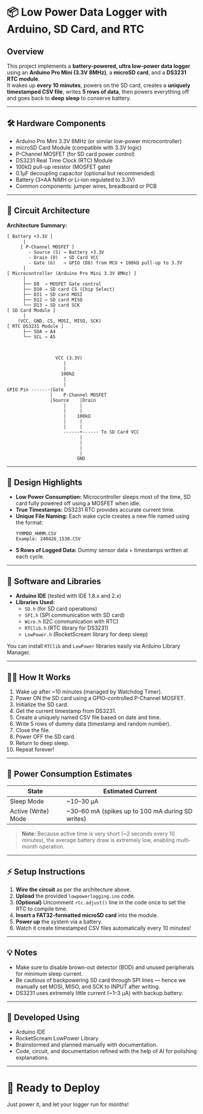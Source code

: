 # 📦 Low Power Data Logger with Arduino, SD Card, and RTC

## Overview
This project implements a **battery-powered, ultra low-power data logger** using an **Arduino Pro Mini (3.3V 8MHz)**, a **microSD card**, and a **DS3231 RTC module**.  
It wakes up **every 10 minutes**, powers on the SD card, creates a **uniquely timestamped CSV file**, writes **5 rows of data**, then powers everything off and goes back to **deep sleep** to conserve battery.

---

## 🛠 Hardware Components
- Arduino Pro Mini 3.3V 8MHz (or similar low-power microcontroller)
- microSD Card Module (compatible with 3.3V logic)
- P-Channel MOSFET (for SD card power control)
- DS3231 Real Time Clock (RTC) Module
- 100kΩ pull-up resistor (MOSFET gate)
- 0.1μF decoupling capacitor (optional but recommended)
- Battery (3×AA NiMH or Li-ion regulated to 3.3V)
- Common components: jumper wires, breadboard or PCB

---

## 👋 Circuit Architecture
**Architecture Summary:**
```
[ Battery +3.3V ]
      |
     [ P-Channel MOSFET ]
        - Source (S) → Battery +3.3V
        - Drain (D)  → SD Card VCC
        - Gate (G)   → GPIO (D8) from MCU + 100kΩ pull-up to 3.3V
      |
[ Microcontroller (Arduino Pro Mini 3.3V 8MHz) ]
      |
      ├── D8  → MOSFET Gate control
      ├── D10 → SD card CS (Chip Select)
      ├── D11 → SD card MOSI
      ├── D12 → SD card MISO
      └── D13 → SD card SCK
[ SD Card Module ]
      |
    (VCC, GND, CS, MOSI, MISO, SCK)
[ RTC DS3231 Module ]
      ├── SDA → A4
      └── SCL → A5



                  VCC (3.3V)
                     |
                     |
                    100kΩ
                     |
                     |
GPIO Pin -------|Gate
                |    P-Channel MOSFET
                |Source    |Drain
                     |     |
                     |     |
                     |    100kΩ
                     |     |
                     |     |
                     ------+------ To SD Card VCC
                           |
                           |
                           |
                           |
                          GND

```

---
## 🤠 Design Highlights
- **Low Power Consumption:** Microcontroller sleeps most of the time, SD card fully powered off using a MOSFET when idle.
- **True Timestamps:** DS3231 RTC provides accurate current time.
- **Unique File Naming:** Each wake cycle creates a new file named using the format:
  ```
  YYMMDD_HHMM.CSV
  Example: 240426_1530.CSV
  ```
- **5 Rows of Logged Data:** Dummy sensor data + timestamps written at each cycle.

---

## 📜 Software and Libraries
- **Arduino IDE** (tested with IDE 1.8.x and 2.x)
- **Libraries Used:**
  - `SD.h` (for SD card operations)
  - `SPI.h` (SPI communication with SD card)
  - `Wire.h` (I2C communication with RTC)
  - `RTClib.h` (RTC library for DS3231)
  - `LowPower.h` (RocketScream library for deep sleep)

You can install `RTClib` and `LowPower` libraries easily via Arduino Library Manager.

---

## 👩‍💻 How It Works
1. Wake up after ~10 minutes (managed by Watchdog Timer).
2. Power ON the SD card using a GPIO-controlled P-Channel MOSFET.
3. Initialize the SD card.
4. Get the current timestamp from DS3231.
5. Create a uniquely named CSV file based on date and time.
6. Write 5 rows of dummy data (timestamp and random number).
7. Close the file.
8. Power OFF the SD card.
9. Return to deep sleep.
10. Repeat forever!

---

## 🔋 Power Consumption Estimates
| State              | Estimated Current |
|--------------------|--------------------|
| Sleep Mode         | ~10–30 μA           |
| Active (Write) Mode| ~30–60 mA (spikes up to 100 mA during SD writes) |

> **Note:** Because active time is very short (~2 seconds every 10 minutes), the average battery draw is extremely low, enabling multi-month operation.

---

## ⚡ Setup Instructions
1. **Wire the circuit** as per the architecture above.
2. **Upload** the provided `lowpowerlogging.ino` code.
3. **(Optional)** Uncomment `rtc.adjust()` line in the code once to set the RTC to compile time.
4. **Insert a FAT32-formatted microSD card** into the module.
5. **Power up** the system via a battery.
6. Watch it create timestamped CSV files automatically every 10 minutes!

---

## 💡 Notes
- Make sure to disable brown-out detector (BOD) and unused peripherals for minimum sleep current.
- Be cautious of backpowering SD card through SPI lines — hence we manually set MOSI, MISO, and SCK to INPUT after writing.
- DS3231 uses extremely little current (~1–3 μA) with backup battery.

---

## 🧪 Developed Using
- Arduino IDE
- RocketScream LowPower Library
- Brainstormed and planned manually with documentation.
- Code, circuit, and documentation refined with the help of AI for polishing explanations.

---

# 🚀 Ready to Deploy
Just power it, and let your logger run for months!

